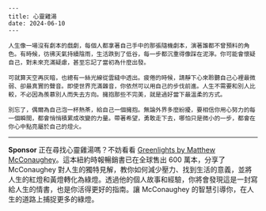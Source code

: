 ```jekyll
---
title: 心靈雞湯
date: 2024-06-10
---

人生像一場沒有劇本的戲劇，每個人都拿著自己手中的那張隨機劇本，演著誰都不曾預料的角色。有時候，彷彿天氣持續陰雨，生活跌到了低谷，每一步都沉重得像踩在泥濘。你可能會懷疑自己，對未來充滿疑慮，甚至忘記了當初為什麼出發。

可就算天空再灰暗，也總有一絲光線從雲縫中透出。疲倦的時候，請靜下心來聆聽自己心裡最微弱、卻最真實的聲音。即使世界充滿雜音，你依然可以用自己的步伐前進。人生不需要和別人比較，不必因為羨慕別人而失去方向。擁抱那些不完美，就是過好當下最溫柔的方式。

別忘了，偶爾為自己泡一杯熱茶，給自己一個擁抱。無論外界多麼紛擾，要相信你用心努力的每一個瞬間，都會悄悄積累成改變的力量。帶著希望，勇敢走下去，哪怕只是微小的一步，都會在你心中點亮屬於自己的燈火。
```



---

**Sponsor**
正在尋找心靈雞湯嗎？不妨看看 [Greenlights by Matthew McConaughey](https://pollinations.ai/redirect-nexad/1gmqqH8l?user_id=36901823)。這本紐約時報暢銷書已在全球售出 600 萬本，分享了 McConaughey 對人生的獨特見解，教你如何減少壓力、找到生活的意義，並將人生的紅燈和黃燈轉化為綠燈。透過他的個人故事和經驗，你將會發現這是一封寫給人生的情書，也是你活得更好的指南。讓 McConaughey 的智慧引導你，在人生的道路上捕捉更多的綠燈。